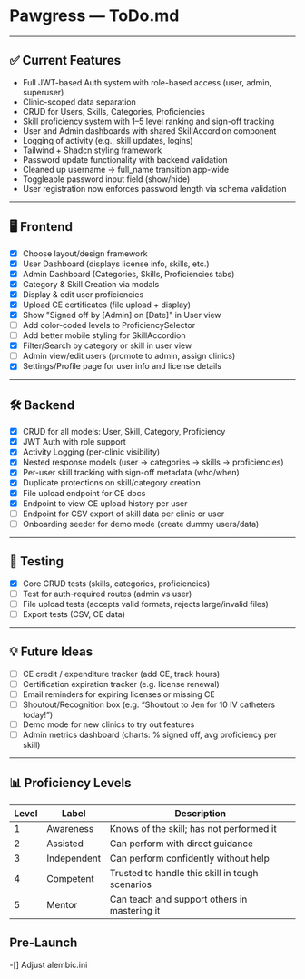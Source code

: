 # Pawgress — ToDo.md

---

## ✅ Current Features

- Full JWT-based Auth system with role-based access (user, admin, superuser)
- Clinic-scoped data separation
- CRUD for Users, Skills, Categories, Proficiencies
- Skill proficiency system with 1–5 level ranking and sign-off tracking
- User and Admin dashboards with shared SkillAccordion component
- Logging of activity (e.g., skill updates, logins)
- Tailwind + Shadcn styling framework
- Password update functionality with backend validation
- Cleaned up username → full_name transition app-wide
- Toggleable password input field (show/hide)
- User registration now enforces password length via schema validation

---

## 🖥️ Frontend

- [x] Choose layout/design framework
- [x] User Dashboard (displays license info, skills, etc.)
- [x] Admin Dashboard (Categories, Skills, Proficiencies tabs)
- [x] Category & Skill Creation via modals
- [x] Display & edit user proficiencies
- [x] Upload CE certificates (file upload + display)
- [x] Show "Signed off by [Admin] on [Date]" in User view
- [ ] Add color-coded levels to ProficiencySelector
- [ ] Add better mobile styling for SkillAccordion
- [x] Filter/Search by category or skill in user view
- [ ] Admin view/edit users (promote to admin, assign clinics)
- [x] Settings/Profile page for user info and license details

---

## 🛠️ Backend

- [x] CRUD for all models: User, Skill, Category, Proficiency
- [x] JWT Auth with role support
- [x] Activity Logging (per-clinic visibility)
- [x] Nested response models (user → categories → skills → proficiencies)
- [x] Per-user skill tracking with sign-off metadata (who/when)
- [x] Duplicate protections on skill/category creation
- [x] File upload endpoint for CE docs
- [x] Endpoint to view CE upload history per user
- [ ] Endpoint for CSV export of skill data per clinic or user
- [ ] Onboarding seeder for demo mode (create dummy users/data)

---

## 🧪 Testing

- [x] Core CRUD tests (skills, categories, proficiencies)
- [ ] Test for auth-required routes (admin vs user)
- [ ] File upload tests (accepts valid formats, rejects large/invalid files)
- [ ] Export tests (CSV, CE data)

---

## 💡 Future Ideas

- [ ] CE credit / expenditure tracker (add CE, track hours)
- [ ] Certification expiration tracker (e.g. license renewal)
- [ ] Email reminders for expiring licenses or missing CE
- [ ] Shoutout/Recognition box (e.g. “Shoutout to Jen for 10 IV catheters today!”)
- [ ] Demo mode for new clinics to try out features
- [ ] Admin metrics dashboard (charts: % signed off, avg proficiency per skill)

---

## 📊 Proficiency Levels

| Level | Label        | Description                                           |
|-------|--------------|-------------------------------------------------------|
| 1     | Awareness    | Knows of the skill; has not performed it             |
| 2     | Assisted     | Can perform with direct guidance                     |
| 3     | Independent  | Can perform confidently without help                 |
| 4     | Competent    | Trusted to handle this skill in tough scenarios      |
| 5     | Mentor       | Can teach and support others in mastering it         |

## Pre-Launch
-[] Adjust alembic.ini
